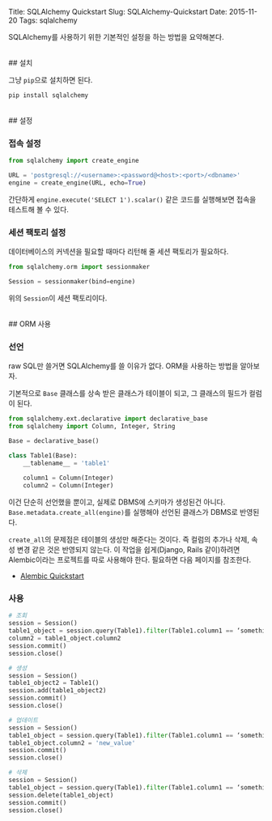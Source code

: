 Title: SQLAlchemy Quickstart
Slug: SQLAlchemy-Quickstart
Date: 2015-11-20
Tags: sqlalchemy

SQLAlchemy를 사용하기 위한 기본적인 설정을 하는 방법을 요약해본다.

<br>
## 설치

그냥 `pip`으로 설치하면 된다.

```python
pip install sqlalchemy
```

<br>
## 설정

### 접속 설정

```python
from sqlalchemy import create_engine

URL = 'postgresql://<username>:<password@<host>:<port>/<dbname>'
engine = create_engine(URL, echo=True)
```

간단하게 `engine.execute('SELECT 1').scalar()` 같은 코드를 실행해보면 접속을 테스트해 볼 수 있다.

### 세션 팩토리 설정

데이터베이스의 커넥션을 필요할 때마다 리턴해 줄 세션 팩토리가 필요하다.

```python
from sqlalchemy.orm import sessionmaker

Session = sessionmaker(bind=engine)
```

위의 `Session`이 세션 팩토리이다.

<br>
## ORM 사용

### 선언

raw SQL만 쓸거면 SQLAlchemy를 쓸 이유가 없다. ORM을 사용하는 방법을 알아보자.

기본적으로 `Base` 클래스를 상속 받은 클래스가 테이블이 되고, 그 클래스의 필드가 컬럼이 된다.

```python
from sqlalchemy.ext.declarative import declarative_base
from sqlalchemy import Column, Integer, String

Base = declarative_base()

class Table1(Base):
    __tablename__ = 'table1'
    
    column1 = Column(Integer)
    column2 = Column(Integer)
```

이건 단순히 선언했을 뿐이고, 실제로 DBMS에 스키마가 생성된건 아니다. `Base.metadata.create_all(engine)`를 실행해야 선언된 클래스가 DBMS로 반영된다.

`create_all`의 문제점은 테이블의 생성만 해준다는 것이다. 즉 컬럼의 추가나 삭제, 속성 변경 같은 것은 반영되지 않는다. 이 작업을 쉽게(Django, Rails 같이)하려면 Alembic이라는 프로젝트를 따로 사용해야 한다. 필요하면 다음 페이지를 참조한다.

- [Alembic Quickstart](https://github.com/qodot/wiki/wiki/Python-Alembic-Quickstart)

### 사용

```python
# 조회
session = Session()
table1_object = session.query(Table1).filter(Table1.column1 == ‘something’).first()
column2 = table1_object.column2
session.commit()
session.close()

# 생성
session = Session()
table1_object2 = Table1()
session.add(table1_object2)
session.commit()
session.close()

# 업데이트
session = Session()
table1_object = session.query(Table1).filter(Table1.column1 == ‘something’).first()
table1_object.column2 = 'new_value'
session.commit()
session.close()

# 삭제
session = Session()
table1_object = session.query(Table1).filter(Table1.column1 == ‘something’).first()
session.delete(table1_object)
session.commit()
session.close()
```